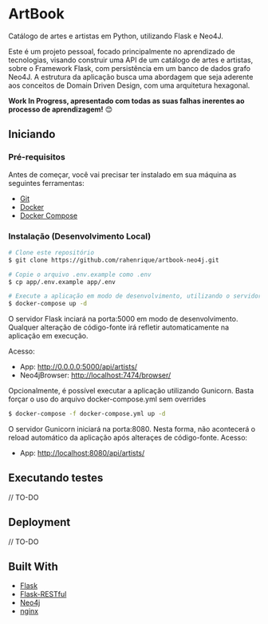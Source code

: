 ArtBook
=======

Catálogo de artes e artistas em Python, utilizando Flask e Neo4J. 

Este é um projeto pessoal, focado principalmente no aprendizado de tecnologias, visando construir uma API de um catálogo de artes e artistas, sobre o Framework Flask, com persistência em um banco de dados grafo Neo4J. A estrutura da aplicação busca uma abordagem que seja aderente aos conceitos de Domain Driven Design, com uma arquitetura hexagonal.

**Work In Progress, apresentado com todas as suas falhas inerentes ao processo de aprendizagem!** :blush:

## Iniciando

### Pré-requisitos

Antes de começar, você vai precisar ter instalado em sua máquina as seguintes ferramentas:
* [Git](https://git-scm.com)
* [Docker](https://www.docker.com/)
* [Docker Compose](https://docs.docker.com/compose/install/)

### Instalação (Desenvolvimento Local)

```bash
# Clone este repositório
$ git clone https://github.com/rahenrique/artbook-neo4j.git

# Copie o arquivo .env.example como .env
$ cp app/.env.example app/.env

# Execute a aplicação em modo de desenvolvimento, utilizando o servidor embarcado
$ docker-compose up -d
```

O servidor Flask inciará na porta:5000 em modo de desenvolvimento. Qualquer alteração de código-fonte irá refletir automaticamente na aplicação em execução.

Acesso:
* App: <http://0.0.0.0:5000/api/artists/>
* Neo4jBrowser: <http://localhost:7474/browser/>

Opcionalmente, é possível executar a aplicação utilizando Gunicorn. Basta forçar o uso do arquivo docker-compose.yml sem overrides

```bash
$ docker-compose -f docker-compose.yml up -d
```
O servidor Gunicorn iniciará na porta:8080. Nesta forma, não acontecerá o reload automático da aplicação após alteraçes de código-fonte.
Acesso:
* App: <http://localhost:8080/api/artists/>

## Executando testes

// TO-DO

## Deployment

// TO-DO

## Built With

* [Flask](https://flask.palletsprojects.com/)
* [Flask-RESTful](https://flask-restful.readthedocs.io/)
* [Neo4j](https://neo4j.com/)
* [nginx](https://nginx.org/en/)
